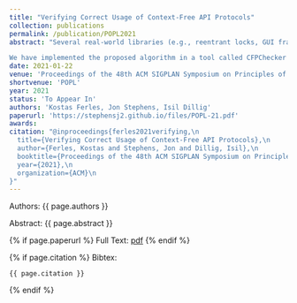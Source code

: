 ```yaml
---
title: "Verifying Correct Usage of Context-Free API Protocols"
collection: publications
permalink: /publication/POPL2021
abstract: "Several real-world libraries (e.g., reentrant locks, GUI frameworks, serialization libraries) require their clients to use the provided API in a manner that conforms to a context-free specification. Motivated by this observation, this paper describes a new technique for verifying the correct usage of context-free API protocols. The key idea underlying our technique is to over-approximate the program's feasible API call sequences using a context-free grammar (CFG) and then check language inclusion between this grammar and the specification. However, since this inclusion check may fail due to imprecision in the program's CFG abstraction, we propose a novel refinement technique to progressively improve the CFG. In particular, our method obtains counterexamples from CFG inclusion queries and uses them to introduce new non-terminals and productions to the grammar while still over-approximating the program's relevant behavior.

We have implemented the proposed algorithm in a tool called CFPChecker and evaluate it on 10 popular Java applications that use at least one API with a context-free specification. Our evaluation shows that CFPChecker is able to verify correct usage of the API in clients that use it correctly and produces counterexamples for those that do not. We also compare our method against three relevant baselines and demonstrate that CFPCHecker enables verification of safety properties that are beyond the reach of existing tools."
date: 2021-01-22
venue: 'Proceedings of the 48th ACM SIGPLAN Symposium on Principles of Programming Languages'
shortvenue: 'POPL'
year: 2021
status: 'To Appear In'
authors: 'Kostas Ferles, Jon Stephens, Isil Dillig'
paperurl: 'https://stephensj2.github.io/files/POPL-21.pdf'
awards: 
citation: "@inproceedings{ferles2021verifying,\n
  title={Verifying Correct Usage of Context-Free API Protocols},\n
  author={Ferles, Kostas and Stephens, Jon and Dillig, Isil},\n
  booktitle={Proceedings of the 48th ACM SIGPLAN Symposium on Principles of Programming Languages},\n
  year={2021},\n
  organization={ACM}\n
}"
---
```


Authors: {{ page.authors }}

Abstract: {{ page.abstract }}

{% if page.paperurl %}
Full Text: [pdf]({{page.paperurl}})
{% endif %}

{% if page.citation %}
Bibtex: 
```
{{ page.citation }}
```
{% endif %}
